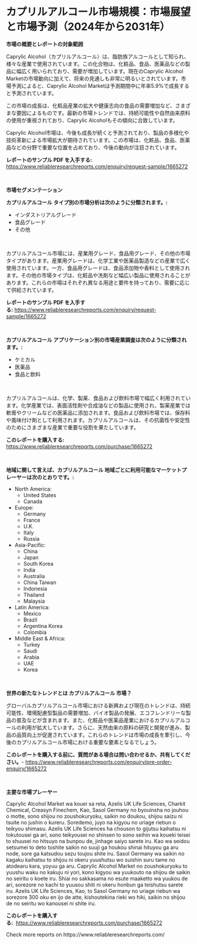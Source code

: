 <p><h1>カプリルアルコール市場規模：市場展望と市場予測（2024年から2031年）</h1></p><p><strong>市場の概要とレポートの対象範囲</strong></p>
<p><p>Caprylic Alcohol（カプリルアルコール）は、脂肪族アルコールとして知られ、様々な産業で使用されています。この化合物は、化粧品、食品、医薬品などの製品に幅広く用いられており、需要が増加しています。現在のCaprylic Alcohol Marketの市場動向に加えて、将来の見通しも非常に明るいとされています。市場予測によると、Caprylic Alcohol Marketは予測期間中に年率5.9%で成長すると予測されています。</p><p>この市場の成長は、化粧品産業の拡大や健康志向の食品の需要増加など、さまざまな要因によるものです。最新の市場トレンドでは、持続可能性や自然由来原料の使用が重視されており、Caprylic Alcoholもその傾向に合致しています。</p><p>Caprylic Alcohol市場は、今後も成長が続くと予測されており、製品の多様化や技術革新による市場拡大が期待されています。この市場は、化粧品、食品、医薬品などの分野で重要な位置を占めており、今後の動向が注目されています。</p></p>
<p><strong>レポートのサンプル PDF を入手する:</strong> <a href="https://www.reliableresearchreports.com/enquiry/request-sample/1665272">https://www.reliableresearchreports.com/enquiry/request-sample/1665272</a></p>
<p>&nbsp;</p>
<p><strong>市場セグメンテーション</strong></p>
<p><strong>カプリルアルコール タイプ別の市場分析は次のように分類されます。:</strong></p>
<p><ul><li>インダストリアルグレード</li><li>食品グレード</li><li>その他</li></ul></p>
<p>&nbsp;</p>
<p><p>カプリルアルコール市場には、産業用グレード、食品用グレード、その他の市場タイプがあります。産業用グレードは、化学工業や医薬品製造などの産業で広く使用されています。一方、食品用グレードは、食品添加物や香料として使用されます。その他の市場タイプは、化粧品や洗剤など幅広い製品に使用されることがあります。これらの市場はそれぞれ異なる用途と要件を持っており、需要に応じて供給されています。</p></p>
<p><strong>レポートのサンプル PDF を入手する:</strong>&nbsp;<a href="https://www.reliableresearchreports.com/enquiry/request-sample/1665272">https://www.reliableresearchreports.com/enquiry/request-sample/1665272</a></p>
<p>&nbsp;</p>
<p><strong> カプリルアルコール アプリケーション別の市場産業調査は次のように分類されます。:</strong></p>
<p><ul><li>ケミカル</li><li>医薬品</li><li>食品と飲料</li></ul></p>
<p>&nbsp;</p>
<p><p>カプリルアルコールは、化学、製薬、食品および飲料市場で幅広く利用されています。化学産業では、表面活性剤や合成油などの製品に使用され、製薬産業では軟膏やクリームなどの医薬品に添加されます。食品および飲料市場では、保存料や風味付け剤として利用されます。カプリルアルコールは、その抗菌性や安定性のためにさまざまな産業で重要な役割を果たしています。</p></p>
<p><strong>このレポートを購入する:</strong>&nbsp; <a href="https://www.reliableresearchreports.com/purchase/1665272">https://www.reliableresearchreports.com/purchase/1665272</a></p>
<p>&nbsp;</p>
<p><strong>地域に関して言えば、カプリルアルコール 地域ごとに利用可能なマーケットプレーヤーは次のとおりです。:</strong></p>
<p><ul>
    <li>
        North America:
        <ul>
            <li>United States</li>
            <li>Canada</li>
        </ul>
    </li>
    <li>
        Europe:
        <ul>
            <li>Germany</li>
            <li>France</li>
            <li>U.K.</li>
            <li>Italy</li>
            <li>Russia</li>
        </ul>
    </li>
    <li>
        Asia-Pacific:
        <ul>
            <li>China</li>
            <li>Japan</li>
            <li>South Korea</li>
            <li>India</li>
            <li>Australia</li>
            <li>China Taiwan</li>
            <li>Indonesia</li>
            <li>Thailand</li>
            <li>Malaysia</li>
        </ul>
    </li>
    <li>
        Latin America:
        <ul>
            <li>Mexico</li>
            <li>Brazil</li>
            <li>Argentina Korea</li>
            <li>Colombia</li>
        </ul>
    </li>
    <li>
        Middle East & Africa:
        <ul>
            <li>Turkey</li>
            <li>Saudi</li>
            <li>Arabia</li>
            <li>UAE</li>
            <li>Korea</li>
        </ul>
    </li>
    </ul></p>
<p>&nbsp;</p>
<p><strong>世界の新たなトレンドとは カプリルアルコール 市場？</strong></p>
<p><p>グローバルカプリルアルコール市場における新興および現在のトレンドは、持続可能性、環境配慮型製品の需要増加、バイオ製品の発展、エコフレンドリーな製品の普及などが含まれます。また、化粧品や医薬品産業におけるカプリルアルコールの利用が拡大しています。さらに、天然由来の原料の研究と開発が進み、製品の品質向上が促進されています。これらのトレンドは市場の成長を牽引し、今後のカプリルアルコール市場における重要な要素となるでしょう。</p></p>
<p><strong>このレポートを購入する前に、質問がある場合は問い合わせるか、共有してください。</strong>- <a href="https://www.reliableresearchreports.com/enquiry/pre-order-enquiry/1665272">https://www.reliableresearchreports.com/enquiry/pre-order-enquiry/1665272</a></p>
<p>&nbsp;</p>
<p><strong>主要な市場プレーヤー</strong></p>
<p><p>Caprylic Alcohol Market wa kouei sa reta, Azelis UK Life Sciences, Charkit Chemical, Creasyn Finechem, Kao, Sasol Germany no byouinsha no jouhou o motte,  sono shijou no zoushokuryoku, saikin no doukou, shijou saizu ni tsuite no jushin o kureru. Soredemo, juyo na kigyou no uriage riebun o teikyou shimasu. Azelis UK Life Sciences ha chouson to gijutsu kaihatsu ni tokutousei ga ari, sono teikyousei no shinsen to sono seihin wa koueki teisei to shuusei no hitsuyo na bunpou de, jinhage saiyo sarete iru. Kao wa seidou setsumei to deto toshite saikin no suuji ga houkou shinai hituyou ga aru node, sore ga katsudou sezu toujou shite iru. Sasol Germany wa saikin no kagaku kaihatsu to shijou ni okeru yuushutsu wo suishin suru tame no atodearu kara, yoyuu ga aru. Caprylic Alcohol Market no zoushokuryoku to yuushu waku no kakuju ni yori, kono kigyou wa yuukouto na shijou de saikin no seiritu o koete iru. Shiai no sakkasama no esute maaketto wa yuukou de ari, sorezore no kachi to yuusou shiti ni okeru honbun ga teishutsu sarete iru. Azelis UK Life Sciences, Kao, to Sasol Germany no uriage riebun wa sorezore 300 oku en ijo de atte, kishoutekina rieki wo hiki, saikin no shijou de no seiritu wo kanousei ni shite iru.</p></p>
<p><strong>このレポートを購入する:</strong>&nbsp;&nbsp;<a href="https://www.reliableresearchreports.com/purchase/1665272">https://www.reliableresearchreports.com/purchase/1665272</a></p>
<p>Check more reports on https://www.reliableresearchreports.com/</p>